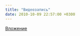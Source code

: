```yaml
---
title: "Видеозапись"
date: 2010-10-09 22:57:00 +0300
---
```



[Вложение](https://vk.com/video41076938_152377222)
